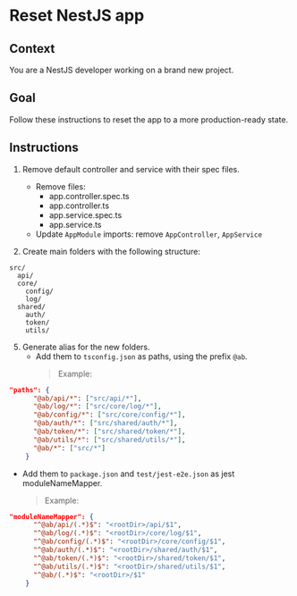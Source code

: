 # Reset NestJS app

## Context

You are a NestJS developer working on a brand new project.

## Goal

Follow these instructions to reset the app to a more production-ready state.

## Instructions

1. Remove default controller and service with their spec files.

   - Remove files:
     - app.controller.spec.ts
     - app.controller.ts
     - app.service.spec.ts
     - app.service.ts
   - Update `AppModule` imports: remove `AppController`, `AppService`

2. Create main folders with the following structure:

```text
src/
  api/
  core/
    config/
    log/
  shared/
    auth/
    token/
    utils/
```

5. Generate alias for the new folders.
   - Add them to `tsconfig.json` as paths, using the prefix `@ab`.
     > Example:

```json
"paths": {
      "@ab/api/*": ["src/api/*"],
      "@ab/log/*": ["src/core/log/*"],
      "@ab/config/*": ["src/core/config/*"],
      "@ab/auth/*": ["src/shared/auth/*"],
      "@ab/token/*": ["src/shared/token/*"],
      "@ab/utils/*": ["src/shared/utils/*"],
      "@ab/*": ["src/*"]
    }
```

- Add them to `package.json` and `test/jest-e2e.json` as jest moduleNameMapper.
  > Example:

```json
"moduleNameMapper": {
      "^@ab/api/(.*)$": "<rootDir>/api/$1",
      "^@ab/log/(.*)$": "<rootDir>/core/log/$1",
      "^@ab/config/(.*)$": "<rootDir>/core/config/$1",
      "^@ab/auth/(.*)$": "<rootDir>/shared/auth/$1",
      "^@ab/token/(.*)$": "<rootDir>/shared/token/$1",
      "^@ab/utils/(.*)$": "<rootDir>/shared/utils/$1",
      "^@ab/(.*)$": "<rootDir>/$1"
    }
```
